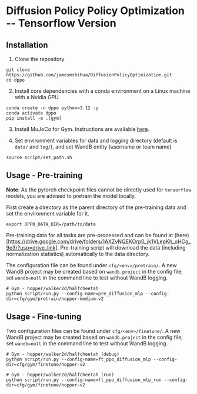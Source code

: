 # Diffusion Policy Policy Optimization -- Tensorflow Version

## Installation
1. Clone the repository
```console
git clone https://github.com/jamesmshihua/DiffusionPolicyOptimization.git
cd dppo
```

2. Install core dependencies with a conda environment on a Linux machine with a Nvidia GPU.
```console
conda create -n dppo python=3.12 -y
conda activate dppo
pip install -e .[gym]
```

3. Install MuJoCo for Gym. Instructions are available [here](https://github.com/openai/mujoco-py).

4. Set environment variables for data and logging directory (default is `data/` and `log/`), and set WandB entity (username or team name)
```console
source script/set_path.sh
```

## Usage - Pre-training

**Note**: As the pytorch checkpoint files cannot be directly used for `tensorflow` models, you are advised to pretrain the model locally.

First create a directory as the parent directory of the pre-training data and set the environment variable for it.
```console
export DPPO_DATA_DIR=/path/to/data
```

Pre-training data for all tasks are pre-processed and can be found at (here)[https://drive.google.com/drive/folders/1AXZvNQEKOrp0_jk1VLepKh_oHCg_9e3r?usp=drive_link]. Pre-training script will download the data (including normalization statistics) automatically to the data directory.

The configuration file can be found under `cfg/<env>/pretrain/`. A new WandB project may be created based on `wandb.project` in the config file; set `wandb=null` in the command line to test without WandB logging.
```console
# Gym - hopper/walker2d/halfcheetah
python script/run.py --config-name=pre_diffusion_mlp --config-dir=cfg/gym/pretrain/hopper-medium-v2
```

## Usage - Fine-tuning
Two configuration files can be found under `cfg/<env>/finetune/`. A new WandB project may be created based on `wandb.project` in the config file; set `wandb=null` in the command line to test without WandB logging.
```console
# Gym - hopper/walker2d/halfcheetah (debug)
python script/run.py --config-name=ft_ppo_diffusion_mlp --config-dir=cfg/gym/finetune/hopper-v2

# Gym - hopper/walker2d/halfcheetah (run)
python script/run.py --config-name=ft_ppo_diffusion_mlp_run --config-dir=cfg/gym/finetune/hopper-v2
```
